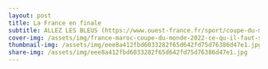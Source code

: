 ```yaml
---
layout: post
title: La France en finale
subtitle: ALLEZ LES BLEUS (https://www.ouest-france.fr/sport/coupe-du-monde/direct/direct-finale-france-argentine-j-2-l-actualite-des-bleus-et-de-la-coupe-du-monde-en-live-40d38828-7cbb-11ed-9ce8-d142ab264f7c)
cover-img: /assets/img/france-maroc-coupe-du-monde-2022-ce-qu-il-faut-savoir-sur-le-match.jpg
thumbnail-img: /assets/img/eee8a412fbd6033282f65d642fd75d76386d47e1.jpg
share-img: /assets/img/eee8a412fbd6033282f65d642fd75d76386d47e1.jpg
---
```


